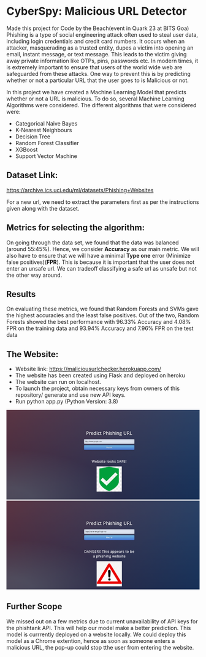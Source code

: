 # CyberSpy: Malicious URL Detector
Made this project for Code by the Beach(event in Quark 23 at BITS Goa)
Phishing is a type of social engineering attack often used to steal user data, including login credentials and credit card numbers. It occurs when an attacker, masquerading as a trusted entity, dupes a victim into opening an email, instant message, or text message. This leads to the victim giving away private information like OTPs, pins, passwords etc. In modern times, it is extremely important to ensure that users of the world wide web are safeguarded from these attacks. One way to prevent this is by predicting whether or not a particular URL that the user goes to is Malicious or not. 

In this project we have created a Machine Learning Model that predicts whether or not a URL is malicious. To do so, several Machine Learning Algorithms were considered. The different algorithms that were considered were: 

- Categorical Naive Bayes
- K-Nearest Neighbours
- Decision Tree
- Random Forest Classifier
- XGBoost 
- Support Vector Machine

## Dataset Link:
https://archive.ics.uci.edu/ml/datasets/Phishing+Websites

For a new url, we need to extract the parameters first as per the instructions given along with the dataset.


## Metrics for selecting the algorithm:
On going through the data set, we found that the data was balanced (around 55:45%). Hence, we consider **Accuracy** as our main metric. We will also have to ensure that we will have a minimal **Type one** error (Minimize false positives)(**FPR**). This is because it is important that the user does not enter an unsafe url. We can tradeoff classifying a safe url as unsafe but not the other way around.

## Results
On evaluating these metrics, we found that Random Forests and SVMs gave the highest accuracies and the least false positives. Out of the two, Random Forests showed the best performance with 96.33% Accuracy and 4.08% FPR on the training data and 93.94% Accuracy and 7.96% FPR on the test data

## The Website: 
- Website link: https://maliciousurlchecker.herokuapp.com/
- The website has been created using Flask and deployed on heroku
- The website can run on localhost.
- To launch the project, obtain necessary keys from owners of this repository/ generate and use new API keys.
- Run python app.py (Python Version: 3.8)

![screenshot](static/ss1.png)
![screenshot](static/ss2.png)

## Further Scope  
We missed out on a few metrics due to current unavailability of API keys for the phishtank API. This will help our model make a better prediction.
This model is currrently deployed on a website locally. We could deploy this model as a Chrome extention, hence as soon as someone enters a malicious URL, the pop-up could stop tthe user from entering the website.


